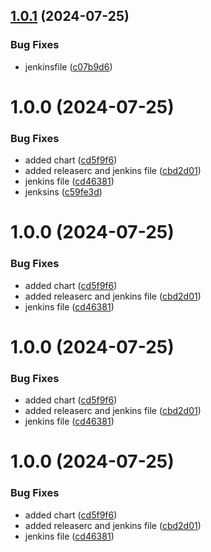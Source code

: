 ## [1.0.1](https://github.com/cyse7125-su24-team10/helm-k8s-operator/compare/v1.0.0...v1.0.1) (2024-07-25)


### Bug Fixes

* jenkinsfile ([c07b9d6](https://github.com/cyse7125-su24-team10/helm-k8s-operator/commit/c07b9d68b9e8fc5853198f3cc998ad1364b27149))

# 1.0.0 (2024-07-25)


### Bug Fixes

* added chart ([cd5f9f6](https://github.com/cyse7125-su24-team10/helm-k8s-operator/commit/cd5f9f6b927ce8f997fa29ba08c07579add3ad76))
* added releaserc and jenkins file ([cbd2d01](https://github.com/cyse7125-su24-team10/helm-k8s-operator/commit/cbd2d019a6cf73e2109338960eb986d16bfef6db))
* jenkins file ([cd46381](https://github.com/cyse7125-su24-team10/helm-k8s-operator/commit/cd46381215d32862a2b0f75284bc7a2672502f38))
* jenksins ([c59fe3d](https://github.com/cyse7125-su24-team10/helm-k8s-operator/commit/c59fe3da21e21ad24467f2fca6c56faa9c1c0792))

# 1.0.0 (2024-07-25)


### Bug Fixes

* added chart ([cd5f9f6](https://github.com/cyse7125-su24-team10/helm-k8s-operator/commit/cd5f9f6b927ce8f997fa29ba08c07579add3ad76))
* added releaserc and jenkins file ([cbd2d01](https://github.com/cyse7125-su24-team10/helm-k8s-operator/commit/cbd2d019a6cf73e2109338960eb986d16bfef6db))
* jenkins file ([cd46381](https://github.com/cyse7125-su24-team10/helm-k8s-operator/commit/cd46381215d32862a2b0f75284bc7a2672502f38))

# 1.0.0 (2024-07-25)


### Bug Fixes

* added chart ([cd5f9f6](https://github.com/cyse7125-su24-team10/helm-k8s-operator/commit/cd5f9f6b927ce8f997fa29ba08c07579add3ad76))
* added releaserc and jenkins file ([cbd2d01](https://github.com/cyse7125-su24-team10/helm-k8s-operator/commit/cbd2d019a6cf73e2109338960eb986d16bfef6db))
* jenkins file ([cd46381](https://github.com/cyse7125-su24-team10/helm-k8s-operator/commit/cd46381215d32862a2b0f75284bc7a2672502f38))

# 1.0.0 (2024-07-25)


### Bug Fixes

* added chart ([cd5f9f6](https://github.com/cyse7125-su24-team10/helm-k8s-operator/commit/cd5f9f6b927ce8f997fa29ba08c07579add3ad76))
* added releaserc and jenkins file ([cbd2d01](https://github.com/cyse7125-su24-team10/helm-k8s-operator/commit/cbd2d019a6cf73e2109338960eb986d16bfef6db))
* jenkins file ([cd46381](https://github.com/cyse7125-su24-team10/helm-k8s-operator/commit/cd46381215d32862a2b0f75284bc7a2672502f38))
